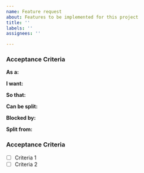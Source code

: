 ```yaml
---
name: Feature request
about: Features to be implemented for this project
title: ''
labels: ''
assignees: ''

---
```


### Acceptance Criteria
**As a:**

**I want:**

**So that:**

**Can be split:**

**Blocked by:**

**Split from:**

### Acceptance Criteria
- [ ] Criteria 1
- [ ] Criteria 2
